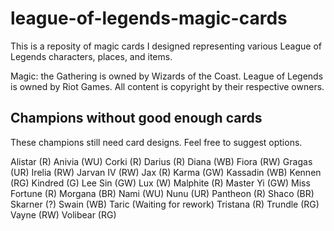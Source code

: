 # league-of-legends-magic-cards

This is a reposity of magic cards I designed representing various League of Legends characters, places, and items. 

Magic: the Gathering is owned by Wizards of the Coast. League of Legends is owned by Riot Games. All content is copyright by their respective owners.

## Champions without good enough cards
These champions still need card designs. Feel free to suggest options.

Alistar (R)
Anivia (WU)
Corki (R)
Darius (R)
Diana (WB)
Fiora (RW)
Gragas (UR)
Irelia (RW)
Jarvan IV (RW)
Jax (R)
Karma (GW)
Kassadin (WB)
Kennen (RG)
Kindred (G)
Lee Sin (GW)
Lux (W)
Malphite (R)
Master Yi (GW)
Miss Fortune (R)
Morgana (BR)
Nami (WU)
Nunu (UR)
Pantheon (R)
Shaco (BR)
Skarner (?)
Swain (WB)
Taric (Waiting for rework)
Tristana (R)
Trundle (RG)
Vayne (RW)
Volibear (RG)
